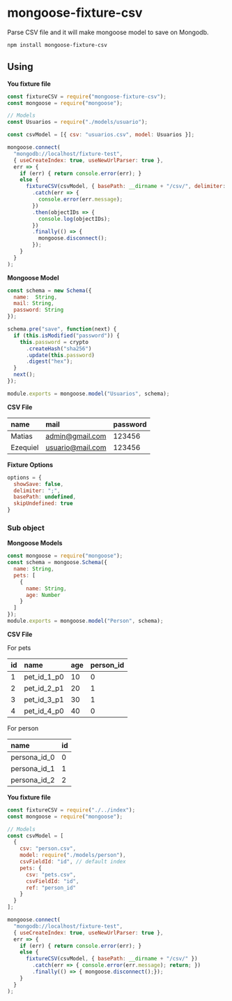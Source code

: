 # mongoose-fixture-csv

Parse CSV file and it will make mongoose model to save on Mongodb.

```bash
npm install mongoose-fixture-csv
```

## Using

__You fixture file__

```javascript
const fixtureCSV = require("mongoose-fixture-csv");
const mongoose = require("mongoose");

// Models
const Usuarios = require("./models/usuario");

const csvModel = [{ csv: "usuarios.csv", model: Usuarios }];

mongoose.connect(
  "mongodb://localhost/fixture-test",
  { useCreateIndex: true, useNewUrlParser: true },
  err => {
    if (err) { return console.error(err); }
    else {
      fixtureCSV(csvModel, { basePath: __dirname + "/csv/", delimiter: ";" })
        .catch(err => {
          console.error(err.message);
        })
        .then(objectIDs => {
          console.log(objectIDs);
        })
        .finally(() => {
          mongoose.disconnect();
        });
    }
  }
);
```

__Mongoose Model__

```javascript
const schema = new Schema({
  name:  String,
  mail: String,
  password: String
});

schema.pre("save", function(next) {
  if (this.isModified("password")) {
    this.password = crypto
      .createHash("sha256")
      .update(this.password)
      .digest("hex");
  }
  next();
});

module.exports = mongoose.model("Usuarios", schema);
```

__CSV File__

|name|mail|password|
|:---|:---|:-------|
|Matias|admin@gmail.com|123456|
|Ezequiel|usuario@mail.com|123456|


__Fixture Options__

```javascript
options = {
  showSave: false,
  delimiter: ";",
  basePath: undefined,
  skipUndefined: true
}
```

### Sub object

__Mongoose Models__

```javascript
const mongoose = require("mongoose");
const schema = mongoose.Schema({
  name: String,
  pets: [
    {
      name: String,
      age: Number
    }
  ]
});
module.exports = mongoose.model("Person", schema);
```

__CSV File__

For pets

|id|name|age|person_id|
|:-|:---|:--|:--------|
|1|pet_id_1_p0|10|0|
|2|pet_id_2_p1|20|1|
|3|pet_id_3_p1|30|1|
|4|pet_id_4_p0|40|0|

For person

|name|id|
|:---|:-|
|persona_id_0|0|
|persona_id_1|1|
|persona_id_2|2|

__You fixture file__

```javascript
const fixtureCSV = require("./../index");
const mongoose = require("mongoose");

// Models
const csvModel = [
  {
    csv: "person.csv",
    model: require("./models/person"),
    csvFieldId: "id", // default index
    pets: {
      csv: "pets.csv",
      csvFieldId: "id",
      ref: "person_id"
    }
  }
];

mongoose.connect(
  "mongodb://localhost/fixture-test",
  { useCreateIndex: true, useNewUrlParser: true },
  err => {
    if (err) { return console.error(err); }
    else {
      fixtureCSV(csvModel, { basePath: __dirname + "/csv/" })
        .catch(err => { console.error(err.message); return; })
        .finally(() => { mongoose.disconnect();});
    }
  }
);
```

